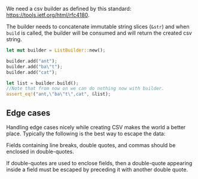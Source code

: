 We need a csv builder as defined by this standard: https://tools.ietf.org/html/rfc4180.

The builder needs to concatenate immutable string slices (`&str`) and when `build` is called, the builder will be consumed and will return the created csv string.

```rust
let mut builder = ListBuilder::new();

builder.add("ant");
builder.add("ba\"t");
builder.add("cat");

let list = builder.build();
//Note that from now on we can do nothing now with builder.
assert_eq!("ant,\"ba\"t\",cat", &list);
```

## Edge cases

Handling edge cases nicely while creating CSV makes the world a better place. Typically the following is the best way to escape the data:

Fields containing line breaks, double quotes, and commas should be enclosed in double-quotes.

If double-quotes are used to enclose fields, then a double-quote appearing inside a field must be escaped by preceding it with another double quote.
